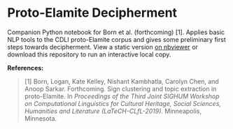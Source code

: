 # Proto-Elamite Decipherment

Companion Python notebook for Born et al. (forthcoming) [1]. Applies basic NLP tools to the CDLI proto-Elamite corpus and gives some preliminary first steps towards decipherment. View a static version [on nbviewer](https://nbviewer.jupyter.org/github/sfu-natlang/pe-decipher-toolkit/blob/master/A%20Guided%20Tour%20of%20Proto-Elamite.ipynb) or download this repository to run an interactive local copy.

**References:**

> \[1\] Born, Logan, Kate Kelley, Nishant Kambhatla, Carolyn Chen, and Anoop Sarkar. Forthcoming. Sign clustering and topic extraction in proto-Elamite. In _Proceedings of the Third Joint SIGHUM Workshop on Computational Linguistics for Cultural Heritage, Social Sciences, Humanities and Literature (LaTeCH-CLfL-2019)._ Minneapolis, Minnesota.
